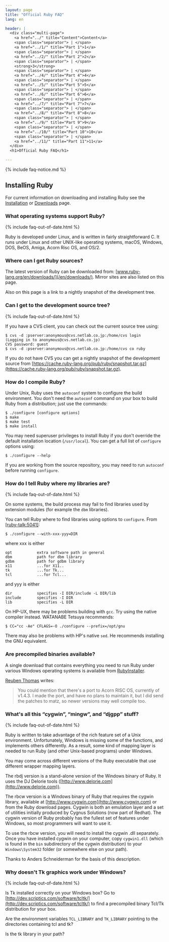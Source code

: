 ```yaml
---
layout: page
title: "Official Ruby FAQ"
lang: en

header: |
  <div class="multi-page">
    <a href="../" title="Content">Content</a>
    <span class="separator"> | </span>
    <a href="../1/" title="Part 1">1</a>
    <span class="separator"> | </span>
    <a href="../2/" title="Part 2">2</a>
    <span class="separator"> | </span>
    <strong>3</strong>
    <span class="separator"> | </span>
    <a href="../4/" title="Part 4">4</a>
    <span class="separator"> | </span>
    <a href="../5/" title="Part 5">5</a>
    <span class="separator"> | </span>
    <a href="../6/" title="Part 6">6</a>
    <span class="separator"> | </span>
    <a href="../7/" title="Part 7">7</a>
    <span class="separator"> | </span>
    <a href="../8/" title="Part 8">8</a>
    <span class="separator"> | </span>
    <a href="../9/" title="Part 9">9</a>
    <span class="separator"> | </span>
    <a href="../10/" title="Part 10">10</a>
    <span class="separator"> | </span>
    <a href="../11/" title="Part 11">11</a>
  </div>
  <h1>Official Ruby FAQ</h1>

---
```


{% include faq-notice.md %}

## Installing Ruby

For current information on downloading and installing Ruby
see the [Installation](/en/documentation/installation/)
or [Downloads](/en/downloads/) page.

### What operating systems support Ruby?

{% include faq-out-of-date.html %}

Ruby is developed under Linux, and is written in fairly straightforward C.
It runs under Linux and other UNIX-like operating systems, macOS,
Windows, DOS, BeOS, Amiga, Acorn Risc OS, and OS/2.

### Where can I get Ruby sources?

The latest version of Ruby can be downloaded from:
[www.ruby-lang.org/en/downloads/](/en/downloads/).
Mirror sites are also listed on this page.

Also on this page is a link to a nightly snapshot of the development tree.

### Can I get to the development source tree?

{% include faq-out-of-date.html %}

If you have a CVS client, you can check out the current source tree using:

~~~
$ cvs -d :pserver:anonymous@cvs.netlab.co.jp:/home/cvs login
(Logging in to anonymous@cvs.netlab.co.jp)
CVS password: guest
$ cvs -d :pserver:anonymous@cvs.netlab.co.jp:/home/cvs co ruby
~~~

If you do not have CVS you can get a nightly snapshot of the development
source from
[https://cache.ruby-lang.org/pub/ruby/snapshot.tar.gz](https://cache.ruby-lang.org/pub/ruby/snapshot.tar.gz).

### How do I compile Ruby?

Under Unix, Ruby uses the `autoconf` system to configure the build
environment. You don't need the `autoconf` command on your box to build Ruby
from a distribution; just use the commands:

~~~
$ ./configure [configure options]
$ make
$ make test
$ make install
~~~

You may need superuser privileges to install Ruby if you don't override the
default installation location (`/usr/local`). You can get a full list of
`configure` options using:

~~~
$ ./configure --help
~~~

If you are working from the source repository, you may need to run
`autoconf` before running `configure`.

### How do I tell Ruby where my libraries are?

{% include faq-out-of-date.html %}

On some systems, the build process may fail to find libraries used by
extension modules (for example the `dbm` libraries).

You can tell Ruby where to find libraries using options to `configure`.
From [\[ruby-talk:5041\]][ruby-talk:5041]:

~~~
$ ./configure --with-xxx-yyy=DIR
~~~

where xxx is either

~~~
opt           extra software path in general
dbm           path for dbm library
gdbm          path for gdbm library
x11           ...for X11..
tk            ...for Tk...
tcl           ...for Tcl...
~~~

and yyy is either

~~~
dir           specifies -I DIR/include -L DIR/lib
include       specifies -I DIR
lib           specifies -L DIR
~~~

On HP-UX, there may be problems building with `gcc`. Try using the native
compiler instead. WATANABE Tetsuya recommends:

~~~
$ CC="cc -Ae" CFLAGS=-O ./configure --prefix=/opt/gnu
~~~

There may also be problems with HP's native `sed`.
He recommends installing the GNU equivalent.

[ruby-talk:5041]: http://blade.nagaokaut.ac.jp/cgi-bin/scat.rb/ruby/ruby-talk/5401

### Are precompiled binaries available?

A single download that contains everything you need to run Ruby under various
Windows operating systems is available from [RubyInstaller](https://rubyinstaller.org/).

[Reuben Thomas](mailto:Reuben.Thomas@cl.cam.ac.uk) writes:

> You could mention that there's a port to Acorn RISC OS, currently of v1.4.3.
> I made the port, and have no plans to maintain it, but I did send the
> patches to matz, so newer versions may well compile too.

### What's all this “cygwin”, “mingw”, and “djgpp” stuff?

{% include faq-out-of-date.html %}

Ruby is written to take advantage of the rich feature set of a Unix
environment. Unfortunately, Windows is missing some of the functions, and
implements others differently. As a result, some kind of mapping layer is
needed to run Ruby (and other Unix-based programs) under Windows.

You may come across different versions of the Ruby executable that use
different wrapper mapping layers.

The rbdj version is a stand-alone version of the Windows binary of Ruby.
It uses the DJ Delorie tools
([http://www.delorie.com](http://www.delorie.com)).

The rbcw version is a Windows binary of Ruby that requires the cygwin library,
available at [http://www.cygwin.com](http://www.cygwin.com) or from the
Ruby download pages. Cygwin is both an emulation layer and a set of
utilities initially produced by Cygnus Solutions (now part of Redhat).
The cygwin version of Ruby probably has the fullest set of features under
Windows, so most programmers will want to use it.

To use the rbcw version, you will need to install the cygwin .dll separately.
Once you have installed cygwin on your computer, copy `cygwin1.dll` (which
is found in the `bin` subdirectory of the cygwin distribution) to your
`Windows\System32` folder (or somewhere else on your path).

Thanks to Anders Schneiderman for the basis of this description.

### Why doesn't Tk graphics work under Windows?

{% include faq-out-of-date.html %}

Is Tk installed correctly on your Windows box? Go to
[http://dev.scriptics.com/software/tcltk/](http://dev.scriptics.com/software/tcltk/)
to find a precompiled binary Tcl/Tk distribution for your box.

Are the environment variables `TCL_LIBRARY` and `TK_LIBRARY` pointing to the
directories containing tcl and tk?

Is the tk library in your path?
